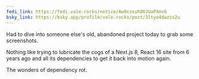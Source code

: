 ```yaml
---
fedi_link: https://fedi.vale.rocks/notice/Aw9cssuhO6JUaP4mx6
bsky_link: https://bsky.app/profile/vale.rocks/post/3ltyo4dwzzs2u
---
```


Had to dive into someone else's old, abandoned project today to grab some screenshots.

Nothing like trying to lubricate the cogs of a Next.js 8, React 16 site from 6 years ago and all its dependencies to get it back into motion again.

The wonders of dependency rot.
